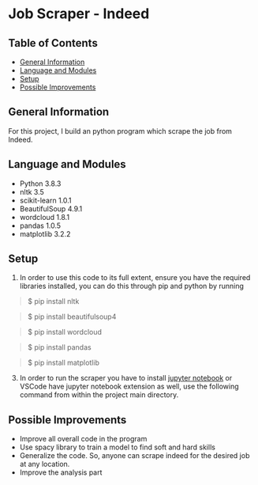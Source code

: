 # **Job Scraper - Indeed**

## Table of Contents

- [General Information](#general-information)
- [Language and Modules](#language-and-modules)
- [Setup](#setup)
- [Possible Improvements](#possible-improvements)

## General Information

For this project, I build an python program which scrape the job from Indeed.

## Language and Modules

- Python 3.8.3
- nltk 3.5
- scikit-learn 1.0.1
- BeautifulSoup 4.9.1
- wordcloud 1.8.1
- pandas 1.0.5
- matplotlib 3.2.2

## Setup

1. In order to use this code to its full extent, ensure you have the required libraries installed, you can do this through pip and python by running

> $ pip install nltk

> $ pip install beautifulsoup4

> $ pip install wordcloud

> $ pip install pandas

> $ pip install matplotlib

3. In order to run the scraper you have to install [jupyter notebook](https://jupyter.org/install) or VSCode have jupyter notebook extension as well, use the following command from within the project main directory.

## Possible Improvements

- Improve all overall code in the program
- Use spacy library to train a model to find soft and hard skills
- Generalize the code. So, anyone can scrape indeed for the desired job at any location.
- Improve the analysis part
